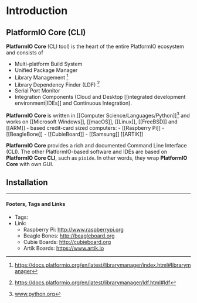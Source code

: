 # Introduction

## PlatformIO Core (CLI)

**PlatformIO Core** (CLI tool) is the heart of the entire PlatformIO ecosystem and consists of

* Multi-platform Build System
* Unified Package Manager
* Library Management [^1]
* Library Dependency Finder (LDF) [^2]
* Serial Port Monitor
* Integration Components (Cloud and Desktop [[integrated development environment|IDEs]] and  Continuous Integration).

**PlatformIO Core** is written in [[Computer Science/Languages/Python]][^3] and works on [[Microsoft Windows]], [[macOS]], [[Linux]], [[FreeBSD]] and [[ARM]] - based credit-card sized
computers:
	- [[Raspberry Pi]]
	- [[BeagleBone]]
	- [[CubieBoard]]
	- [[Samsung]] [[ARTIK]]


**PlatformIO Core** provides a rich and documented Command Line Interface (CLI).
The other PlatformIO-based software and IDEs are based on **PlatformIO Core CLI**,
such as  `pioide`. In other words, they wrap **PlatformIO Core** with own GUI.


## Installation

---
#### Footers, Tags and Links
- Tags:
- Link: 
	- Raspberry Pi: http://www.raspberrypi.org
	- Beagle Bones: http://beagleboard.org
	- Cubie Boards: http://cubieboard.org
	- Artik Boards: https://www.artik.io

[^1]: https://docs.platformio.org/en/latest/librarymanager/index.html#librarymanager
[^2]: https://docs.platformio.org/en/latest/librarymanager/ldf.html#ldf
[^3]: www.python.org
